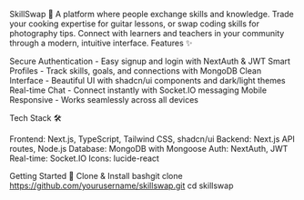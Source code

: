 SkillSwap 🚀
A platform where people exchange skills and knowledge. Trade your cooking expertise for guitar lessons, or swap coding skills for photography tips. Connect with learners and teachers in your community through a modern, intuitive interface.
Features ✨

Secure Authentication - Easy signup and login with NextAuth & JWT
Smart Profiles - Track skills, goals, and connections with MongoDB
Clean Interface - Beautiful UI with shadcn/ui components and dark/light themes
Real-time Chat - Connect instantly with Socket.IO messaging
Mobile Responsive - Works seamlessly across all devices

Tech Stack 🛠️

Frontend: Next.js, TypeScript, Tailwind CSS, shadcn/ui
Backend: Next.js API routes, Node.js
Database: MongoDB with Mongoose
Auth: NextAuth, JWT
Real-time: Socket.IO
Icons: lucide-react

Getting Started 🌟
Clone & Install
bashgit clone https://github.com/yourusername/skillswap.git
cd skillswap
